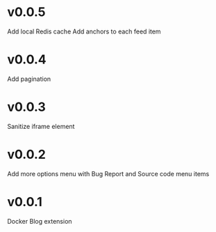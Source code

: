 # v0.0.5

Add local Redis cache
Add anchors to each feed item

# v0.0.4

Add pagination

# v0.0.3

Sanitize iframe element

# v0.0.2

Add more options menu with Bug Report and Source code menu items

# v0.0.1

Docker Blog extension